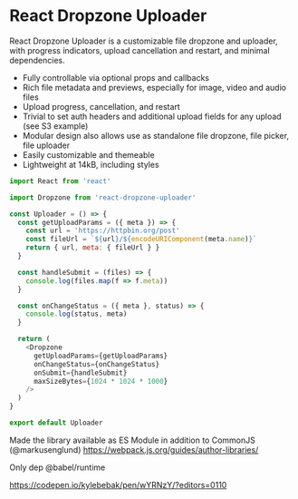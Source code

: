 # React Dropzone Uploader


React Dropzone Uploader is a customizable file dropzone and uploader, with progress indicators, upload cancellation and restart, and minimal dependencies.

- Fully controllable via optional props and callbacks
- Rich file metadata and previews, especially for image, video and audio files
- Upload progress, cancellation, and restart
- Trivial to set auth headers and additional upload fields for any upload (see S3 example)
- Modular design also allows use as standalone file dropzone, file picker, file uploader
- Easily customizable and themeable
- Lightweight at 14kB, including styles


~~~js
import React from 'react'

import Dropzone from 'react-dropzone-uploader'

const Uploader = () => {
  const getUploadParams = ({ meta }) => {
    const url = 'https://httpbin.org/post'
    const fileUrl = `${url}/${encodeURIComponent(meta.name)}`
    return { url, meta: { fileUrl } }
  }

  const handleSubmit = (files) => {
    console.log(files.map(f => f.meta))
  }

  const onChangeStatus = ({ meta }, status) => {
    console.log(status, meta)
  }

  return (
    <Dropzone
      getUploadParams={getUploadParams}
      onChangeStatus={onChangeStatus}
      onSubmit={handleSubmit}
      maxSizeBytes={1024 * 1024 * 1000}
    />
  )
}

export default Uploader
~~~


Made the library available as ES Module in addition to CommonJS (@markusenglund)
https://webpack.js.org/guides/author-libraries/

Only dep @babel/runtime
<script src="https://unpkg.com/react-dropzone-uploader@<version>/dist/react-dropzone-uploader.umd.js"></script>


https://codepen.io/kylebebak/pen/wYRNzY/?editors=0110
